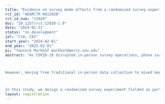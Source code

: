 ```yaml
---
title: "Evidence on survey mode effects from a randomized survey experiment in Nigeria"
rct_id: "AEARCTR-0012920"
rct_id_num: "12920"
doi: "10.1257/rct.12920-1.0"
date: "2024-01-31"
status: "in_development"
jel: "C18, C81"
start_year: "2024-02-01"
end_year: "2025-02-01"
pi: "Yannick Markhof markhof@merit.unu.edu"
abstract: "As COVID-19 disrupted in-person survey operations, phone surveys proved a viable, useful, and cost-effective data collection mode that has since become widespread in low- and middle-income countries (LMICs). Phone surveys also respond to the need, in light of recurring shocks such as natural disasters, health epidemics, and violent conflict, for more rapid, frequent, and flexible data collection modes that can become part of routine data collection systems.

However, moving from traditional in-person data collection to mixed mode data collection including phone surveys creates new questions for methodological research. One such issue are survey mode effects, that is, differences in measured outcomes resulting from the data collection mode – in-person and over the phone. The existing evidence on mode effects proper is limited in the context of LMICs; but mode effects likely vary between different topics and question types, so there is a need for broad evidence on the matter.

In this study, we design a randomized survey experiment fielded as part of a large, representative household survey in Nigeria that comprehensively investigates survey mode effects across policy-relevant outcomes covering food security, health, labor, subjective welfare, migration, and other domains."
layout: registration
---
```


